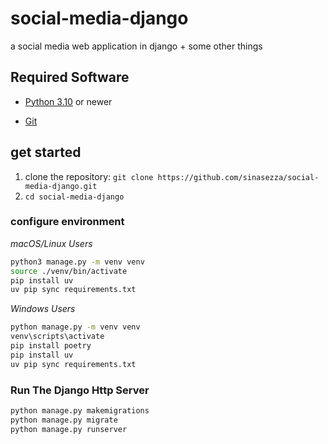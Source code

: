# social-media-django
a social media web application in django + some other things

## Required Software
- [Python 3.10](https://www.python.org/downloads/) or newer
<!-- - [Node.js 18.15 LTS](https://nodejs.org/) -->
- [Git](https://git-scm.com/)

## get started
1. clone the repository: `git clone https://github.com/sinasezza/social-media-django.git`
2. `cd social-media-django`

### configure environment
_macOS/Linux Users_
```bash
python3 manage.py -m venv venv
source ./venv/bin/activate
pip install uv
uv pip sync requirements.txt
```

_Windows Users_
```bash
python manage.py -m venv venv
venv\scripts\activate
pip install poetry
pip install uv
uv pip sync requirements.txt
```

### Run The Django Http Server
```bash
python manage.py makemigrations
python manage.py migrate
python manage.py runserver
```